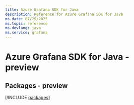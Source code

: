 ```yaml
---
title: Azure Grafana SDK for Java
description: Reference for Azure Grafana SDK for Java
ms.date: 07/29/2025
ms.topic: reference
ms.devlang: java
ms.service: grafana
---
```

# Azure Grafana SDK for Java - preview
## Packages - preview
[!INCLUDE [packages](grafana-index.md)]